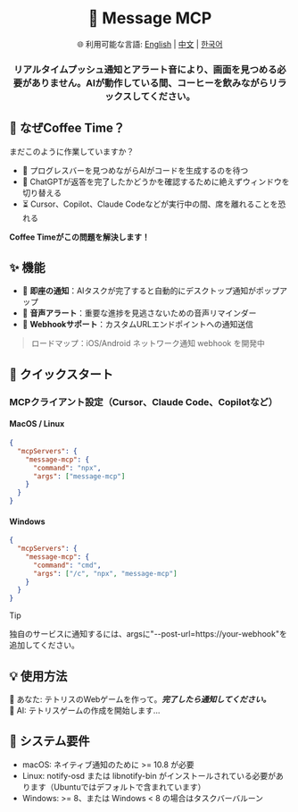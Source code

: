 <div align="center">
  <h1>💬 Message MCP</h1>
  <p>
    🌐 利用可能な言語:
    <a href="README.md">English</a> |
    <a href="README.zh.md">中文</a> |
    <a href="README.ko.md">한국어</a>
  </p>
  <h3>リアルタイムプッシュ通知とアラート音により、画面を見つめる必要がありません。AIが動作している間、コーヒーを飲みながらリラックスしてください。</h3>
</div>

## 🤔 なぜCoffee Time？

まだこのように作業していますか？

- 👀 プログレスバーを見つめながらAIがコードを生成するのを待つ
- 🔄 ChatGPTが返答を完了したかどうかを確認するために絶えずウィンドウを切り替える
- ⏳ Cursor、Copilot、Claude Codeなどが実行中の間、席を離れることを恐れる

**Coffee Timeがこの問題を解決します！**

## ✨ 機能

- 💬 **即座の通知**：AIタスクが完了すると自動的にデスクトップ通知がポップアップ
- 🔔 **音声アラート**：重要な進捗を見逃さないための音声リマインダー
- 🧩 **Webhookサポート**：カスタムURLエンドポイントへの通知送信

> ロードマップ：iOS/Android ネットワーク通知 webhook を開発中

## 🚀 クイックスタート

### MCPクライアント設定（Cursor、Claude Code、Copilotなど）

#### MacOS / Linux

```json
{
  "mcpServers": {
    "message-mcp": {
      "command": "npx",
      "args": ["message-mcp"]
    }
  }
}
```

#### Windows

```json
{
  "mcpServers": {
    "message-mcp": {
      "command": "cmd",
      "args": ["/c", "npx", "message-mcp"]
    }
  }
}
```

> [!TIP]
> 独自のサービスに通知するには、argsに"--post-url=https://your-webhook"を追加してください。

## 💡 使用方法

👤 あなた: テトリスのWebゲームを作って。**_完了したら通知してください。_**<br>
🤖 AI: テトリスゲームの作成を開始します...

## 📌 システム要件

- macOS: ネイティブ通知のために >= 10.8 が必要
- Linux: notify-osd または libnotify-bin がインストールされている必要があります（Ubuntuではデフォルトで含まれています）
- Windows: >= 8、または Windows < 8 の場合はタスクバーバルーン
